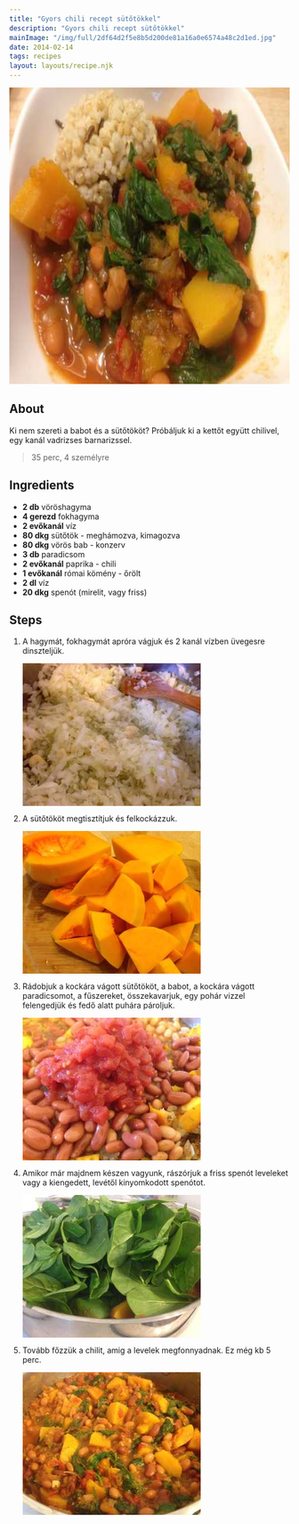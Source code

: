 ```yaml
---
title: "Gyors chili recept sütőtökkel"
description: "Gyors chili recept sütőtökkel"
mainImage: "/img/full/2df64d2f5e8b5d200de81a16a0e6574a48c2d1ed.jpg"
date: 2014-02-14
tags: recipes
layout: layouts/recipe.njk
---
```

                            
<p align="center"><a href="https://cookpad.com/hu/receptek/1924006-gyors-chili-recept-sutotokkel" rel="Recipe source page"><img width="751" height="532" src="/img/full/2df64d2f5e8b5d200de81a16a0e6574a48c2d1ed.jpg"/></a></p>

## About
<p class="mb-sm">Ki nem szereti a babot és a sütőtököt? Próbáljuk ki a kettőt együtt chilivel, egy kanál vadrizses barnarizssel.</p>

> 35 perc, 4 személyre 

## Ingredients
* **2 db** vöröshagyma
* **4 gerezd** fokhagyma
* **2 evőkanál** víz
* **80 dkg** sütőtök - meghámozva, kimagozva
* **80 dkg** vörös bab - konzerv
* **3 db** paradicsom
* **2 evőkanál** paprika - chili
* **1 evőkanál** római kömény - őrölt
* **2 dl** víz
* **20 dkg** spenót (mirelit, vagy friss)

## Steps

1. A hagymát, fokhagymát apróra vágjuk és 2 kanál vízben üvegesre dinszteljük.
 
    <p><img width="320" height="256" align="left" src="/img/full/b3b2f6dd58a43641ebf8c2ad6b37c77518b58926.jpg"/></p><div style="clear: both"/>

2. A sütőtököt megtisztítjuk és felkockázzuk.
 
    <p><img width="320" height="256" align="left" src="/img/full/716ab41b1fd53b2fdc62240f6b8c37fed52d2e00.jpg"/></p><div style="clear: both"/>

3. Rádobjuk a kockára vágott sütőtököt, a babot, a kockára vágott paradicsomot, a fűszereket, összekavarjuk, egy pohár vizzel felengedjük és fedő alatt puhára pároljuk.
 
    <p><img width="320" height="256" align="left" src="/img/full/17fc81554f390fe51347b2eabc5a8bab4a05320a.jpg"/></p><div style="clear: both"/>

4. Amikor már majdnem készen vagyunk, rászórjuk a friss spenót leveleket vagy a kiengedett, levétől kinyomkodott spenótot.
 
    <p><img width="320" height="256" align="left" src="/img/full/7a78eb8bcab71b88b0b61f915b82bd26b277c3c7.jpg"/></p><div style="clear: both"/>

5. Tovább főzzük a chilit, amig a levelek megfonnyadnak. Ez még kb 5 perc.
 
    <p><img width="320" height="256" align="left" src="/img/full/aefb489018b4c821ed2bee08430b6e0fa685a1ed.jpg"/></p><div style="clear: both"/>

